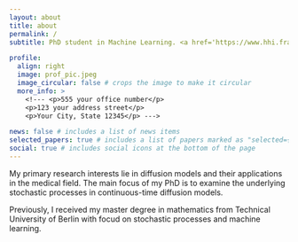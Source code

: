 ```yaml
---
layout: about
title: about
permalink: /
subtitle: PhD student in Machine Learning. <a href='https://www.hhi.fraunhofer.de/en/departments/ai.html'> Department of Artifical Intelligence at Fraunhofer HHI</a>.

profile:
  align: right
  image: prof_pic.jpeg
  image_circular: false # crops the image to make it circular
  more_info: >
    <!--- <p>555 your office number</p>
    <p>123 your address street</p>
    <p>Your City, State 12345</p> --->

news: false # includes a list of news items
selected_papers: true # includes a list of papers marked as "selected={true}"
social: true # includes social icons at the bottom of the page
---
```


My primary research interests lie in diffusion models and their applications in the medical field. The main focus of my PhD is to examine the underlying stochastic processes in continuous-time diffusion models.

Previously, I received my master degree in mathematics from Technical University of Berlin with focud on stochastic processes and machine learning.

